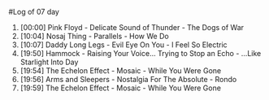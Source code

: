 #Log of 07 day

1. [00:00] Pink Floyd - Delicate Sound of Thunder - The Dogs of War
1. [10:04] Nosaj Thing - Parallels - How We Do
1. [10:07] Daddy Long Legs - Evil Eye On You - I Feel So Electric
1. [19:50] Hammock - Raising Your Voice... Trying to Stop an Echo - ...Like Starlight Into Day
1. [19:54] The Echelon Effect - Mosaic - While You Were Gone
1. [19:56] Arms and Sleepers - Nostalgia For The Absolute - Rondo
1. [19:59] The Echelon Effect - Mosaic - While You Were Gone
